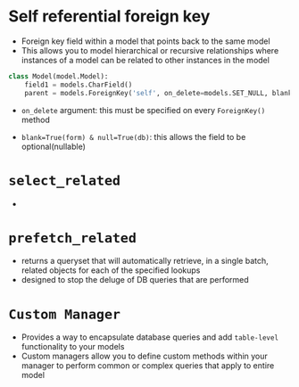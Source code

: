 # Self referential foreign key

- Foreign key field within a model that points back to the same model
- This allows you to model hierarchical or recursive relationships where instances of a model can be related to other instances in the model

```python
class Model(model.Model):
    field1 = models.CharField()
    parent = models.ForeignKey('self', on_delete=models.SET_NULL, blank=True, null=True)
```

- `on_delete` argument: this must be specified on every `ForeignKey()` method

- `blank=True(form) & null=True(db)`: this allows the field to be optional(nullable)

# `select_related`

-

# `prefetch_related`

- returns a queryset that will automatically retrieve, in a single batch, related objects for each of the specified lookups
- designed to stop the deluge of DB queries that are performed 

# `Custom Manager`

- Provides a way to encapsulate database queries and add `table-level` functionality to your models
- Custom managers allow you to define custom methods within your manager to perform common or complex queries that apply to entire model 